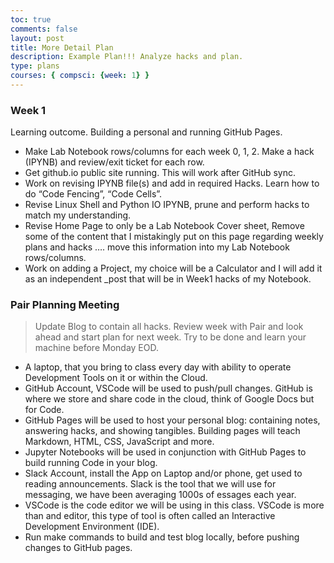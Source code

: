 ```yaml
---
toc: true
comments: false
layout: post
title: More Detail Plan
description: Example Plan!!! Analyze hacks and plan.
type: plans
courses: { compsci: {week: 1} }
---
```


### Week 1
Learning outcome. Building a personal and running GitHub Pages.
- Make Lab Notebook rows/columns for each week 0, 1, 2.  Make a hack (IPYNB) and review/exit ticket for each row.   
- Get github.io public site running.  This will work after GitHub sync.
- Work on revising IPYNB file(s) and add in required Hacks.  Learn how to do  “Code Fencing”, “Code Cells”.  
- Revise  Linux Shell  and Python IO IPYNB, prune and perform hacks to match my understanding.
- Revise Home Page to only be a Lab Notebook Cover sheet,  Remove some of the content that I mistakingly put on this page regarding weekly plans and hacks …. move this information into my Lab Notebook rows/columns.
- Work on adding a Project, my choice will be a Calculator and I will add it as an independent _post that will be in Week1 hacks of my Notebook.


### Pair Planning Meeting
> Update Blog to contain all hacks.  Review week with Pair and look ahead and start plan for next week.  Try to be done and learn your machine before Monday EOD.
- A laptop, that you bring to class every day with ability to operate Development Tools on it or within the Cloud.
- GitHub Account, VSCode will be used to push/pull changes. GitHub is where we store and share code in the cloud, think of Google Docs but for Code.
- GitHub Pages will be used to host your personal blog: containing notes, answering hacks, and showing tangibles.  Building pages will teach Markdown, HTML, CSS, JavaScript and more.
- Jupyter Notebooks will be used in conjunction with GitHub Pages to build running Code in your blog.
- Slack Account, install the App on Laptop and/or phone, get used to reading announcements. Slack is the tool that we will use for messaging, we have been averaging 1000s of essages each year.
- VSCode is the code editor we will be using in this class.  VSCode is more than and editor, this type of tool is often called an Interactive Development Environment (IDE). 
- Run make commands to build and test blog locally, before pushing changes to GitHub pages.
